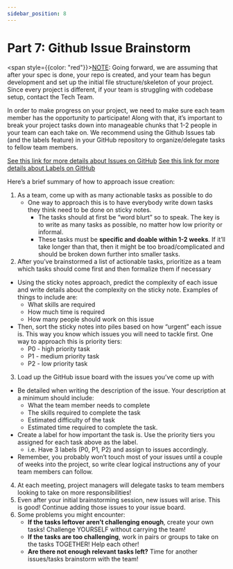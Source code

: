 ```yaml
---
sidebar_position: 8
---
```



# Part 7: Github Issue Brainstorm

<span style={{color: "red"}}><u>NOTE</u>: Going forward, we are assuming that after your spec is done, your repo is created, and your team has begun development and set up the initial file structure/skeleton of your project. Since every project is different, if your team is struggling with codebase setup, contact the Tech Team.</span>

In order to make progress on your project, we need to make sure each team member has the opportunity to participate! Along with that, it’s important to break your project tasks down into manageable chunks that 1-2 people in your team can each take on. We recommend using the Github Issues tab (and the labels feature) in your GitHub repository to organize/delegate tasks to fellow team members.

[See this link for more details about Issues on GitHub](https://docs.github.com/en/issues/tracking-your-work-with-issues/about-issues)
[See this link for more details about Labels on GitHub](https://docs.github.com/en/issues/using-labels-and-milestones-to-track-work/managing-labels)

Here’s a brief summary of how to approach issue creation:
1. As a team, come up with as many actionable tasks as possible to do
    - One way to approach this is to have everybody write down tasks they think need to be done on sticky notes.
      - The tasks should at first be “word blurt” so to speak. The key is to write as many tasks as possible, no matter how low priority or informal.
      - These tasks must be **specific and doable within 1-2 weeks**. If it’ll take longer than that, then it might be too broad/complicated and should be broken down further into smaller tasks.
2. After you’ve brainstormed a list of actionable tasks, prioritize as a team which tasks should come first and then formalize them if necessary
  - Using the sticky notes approach, predict the complexity of each issue and write details about the complexity on the sticky note. Examples of things to include are:
    - What skills are required
    - How much time is required
    - How many people should work on this issue
  - Then, sort the sticky notes into piles based on how “urgent” each issue is. This way you know which issues you will need to tackle first. One way to approach this is priority tiers:
    - P0 - high priority task
    - P1 - medium priority task
    - P2 - low priority task
3. Load up the GitHub issue board with the issues you’ve come up with
  - Be detailed when writing the description of the issue. Your description at a minimum should include:
    - What the team member needs to complete
    - The skills required to complete the task
    - Estimated difficulty of the task
    - Estimated time required to complete the task.
  - Create a label for how important the task is. Use the priority tiers you assigned for each task above as the label.
    - i.e. Have 3 labels (P0, P1, P2) and assign to issues accordingly.
  - Remember, you probably won’t touch most of your issues until a couple of weeks into the project, so write clear logical instructions any of your team members can follow.
4. At each meeting, project managers will delegate tasks to team members looking to take on more responsibilities!
5. Even after your initial brainstorming session, new issues will arise. This is good! Continue adding those issues to your issue board.
6. Some problems you might encounter:
    - **If the tasks leftover aren’t challenging enough**, create your own tasks! Challenge YOURSELF without carrying the team!
    - **If the tasks are too challenging**, work in pairs or groups to take on the tasks TOGETHER! Help each other!
    - **Are there not enough relevant tasks left?** Time for another issues/tasks brainstorm with the team!

